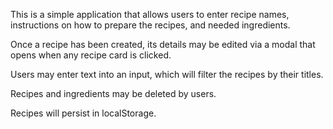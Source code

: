 This is a simple application that allows users to enter recipe names, instructions on how to prepare the recipes, and needed ingredients.

Once a recipe has been created, its details may be
edited via a modal that opens when any recipe card is clicked.

Users may enter text into an input, which will filter the recipes by their titles.

Recipes and ingredients may be deleted by users.

Recipes will persist in localStorage.
